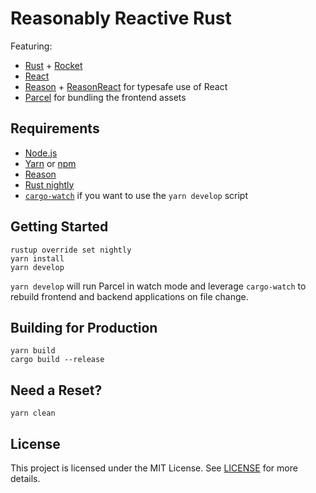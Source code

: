 # Reasonably Reactive Rust

Featuring:

- [Rust](https://www.rust-lang.org/) + [Rocket](https://rocket.rs)
- [React](https://reactjs.org/)
- [Reason](https://reasonml.github.io/) + [ReasonReact](https://reasonml.github.io/reason-react/) for typesafe use of React
- [Parcel](https://parceljs.org/) for bundling the frontend assets

## Requirements

- [Node.js](https://nodejs.org/)
- [Yarn](https://yarnpkg.com/docs/install/) or [npm](https://docs.npmjs.com/getting-started/installing-node)
- [Reason](https://reasonml.github.io/docs/global-installation.html)
- [Rust nightly](https://www.rust-lang.org/install.html)
- [`cargo-watch`](https://github.com/passcod/cargo-watch) if you want to use the `yarn develop` script

## Getting Started

```
rustup override set nightly
yarn install
yarn develop
```

`yarn develop` will run Parcel in watch mode and leverage `cargo-watch` to rebuild frontend and backend applications on file change.

## Building for Production

```
yarn build
cargo build --release
```

## Need a Reset?

```
yarn clean
```

## License

This project is licensed under the MIT License. See [LICENSE](LICENSE) for more details.
